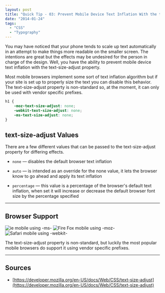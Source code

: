```yaml
---
layout: post
title: "Quick Tip - 03: Prevent Mobile Device Text Inflation With the text-size-adjust Property"
date: "2014-01-24"
tags: 
  - "CSS"
  - "Typography"
---
```


<p class="intro"><span class="dropcap">Y</span>ou may have noticed that your phone tends to scale up text automatically in an attempt to make things more readable on the smaller screen. The intentions are great but the effects may be undesired for the person in charge of the design. Well, you have the ability to prevent mobile device text inflation with the text-size-adjust property.</p>

Most mobile browsers implement some sort of text inflation algorithm but if your site is set up to properly size the text you can disable this behavior. The text-size-adjust property is non-standard so, at the moment, it can only be used with vendor specific prefixes.

```css
h1 {
    -moz-text-size-adjust: none;
    -webkit-text-size-adjust: none;
    -ms-text-size-adjust: none;
}
```

## text-size-adjust Values

There are a few different values that can be passed to the text-size-adjust property for differing effects.

- `none` — disables the default browser text inflation

- `auto` — is intended as an override for the none value, it lets the browser know to go ahead and apply its text inflation

- `percentage` — this value is a percentage of the browser's default text inflation, when set it will increase or decrease the default browser font size by the percentage specified

* * *

## Browser Support

<div class="browserSupport__list">
<img src="../../assets/img/ie.svg" alt="ie mobile using -ms-" title="ie mobile using -ms-">
<img src="../../assets/img/firefox.svg" alt="Fire Fox mobile using -moz-" title="Fire Fox mobile using -moz-">
<img src="../../assets/img/safari.svg" alt="Safari mobile using -webkit-" title="Safari mobile using -webkit-">
</div>

The text-size-adjust property is non-standard, but luckily the most popular mobile browsers do support it using vendor specific prefixes.

* * *

## Sources

- [https://developer.mozilla.org/en-US/docs/Web/CSS/text-size-adjust](https://developer.mozilla.org/en-US/docs/Web/CSS/text-size-adjust)
